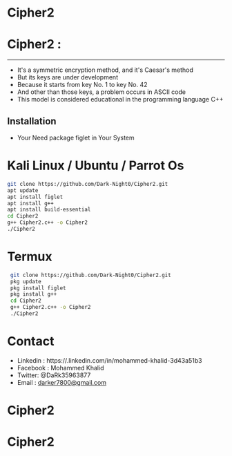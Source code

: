 # Cipher2
# Cipher2 :
------------

* It's a symmetric encryption method, and it's Caesar's method
* But its keys are under development
* Because it starts from key No. 1 to key No. 42
* And other than those keys, a problem occurs in ASCII code 
* This model is considered educational in the programming language C++

## Installation
* Your Need package figlet in Your System

# Kali Linux / Ubuntu / Parrot Os
 ```bash
 git clone https://github.com/Dark-Night0/Cipher2.git
 apt update
 apt install figlet
 apt install g++
 apt install build-essential
 cd Cipher2
 g++ Cipher2.c++ -o Cipher2
 ./Cipher2
 ```

# Termux
```bash
 git clone https://github.com/Dark-Night0/Cipher2.git
 pkg update 
 pkg install figlet
 pkg install g++
 cd Cipher2
 g++ Cipher2.c++ -o Cipher2
 ./Cipher2
```

Contact
=

- Linkedin : https://.linkedin.com/in/mohammed-khalid-3d43a51b3
- Facebook : Mohammed Khalid 
- Twitter: @DaRk35963877
- Email : darker7800@gmail.com
# Cipher2
# Cipher2
